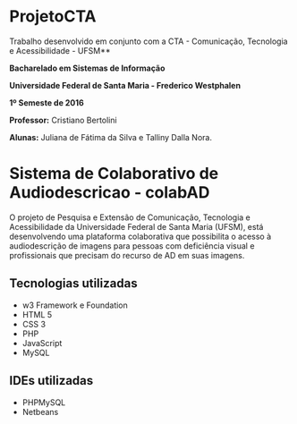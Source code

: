 # ProjetoCTA

Trabalho desenvolvido em conjunto com a CTA - Comunicação, Tecnologia e Acessibilidade - UFSM**

**Bacharelado em Sistemas de Informação**

**Universidade Federal de Santa Maria - Frederico Westphalen**

**1º Semeste de 2016**



**Professor:** Cristiano Bertolini

**Alunas:** Juliana de Fátima da Silva e Talliny Dalla Nora.



Sistema de Colaborativo de Audiodescricao - colabAD
==============
O projeto de Pesquisa e Extensão de Comunicação, Tecnologia e Acessibilidade da Universidade Federal de Santa Maria (UFSM), está desenvolvendo uma plataforma colaborativa que possibilita o acesso à audiodescrição de imagens para pessoas com deficiência visual e profissionais que precisam do recurso de AD em suas imagens.


Tecnologias utilizadas
--------------
* w3 Framework e Foundation
* HTML 5
* CSS 3
* PHP
* JavaScript
* MySQL


IDEs utilizadas
--------------
* PHPMySQL
* Netbeans
